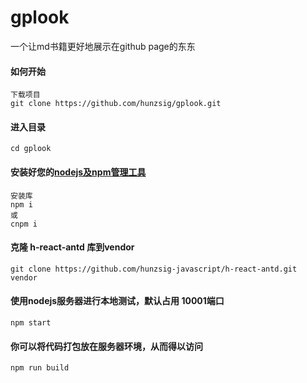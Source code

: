 # gplook

一个让md书籍更好地展示在github page的东东

#### 如何开始

```
下载项目
git clone https://github.com/hunzsig/gplook.git
```

#### 进入目录

```
cd gplook
```

#### 安装好您的[nodejs及npm管理工具](https://nodejs.org/zh-cn/)

```
安装库
npm i
或
cnpm i
```

#### 克隆 h-react-antd 库到vendor

```
git clone https://github.com/hunzsig-javascript/h-react-antd.git vendor
```

#### 使用nodejs服务器进行本地测试，默认占用 10001端口

```
npm start
```

#### 你可以将代码打包放在服务器环境，从而得以访问

```
npm run build
```
